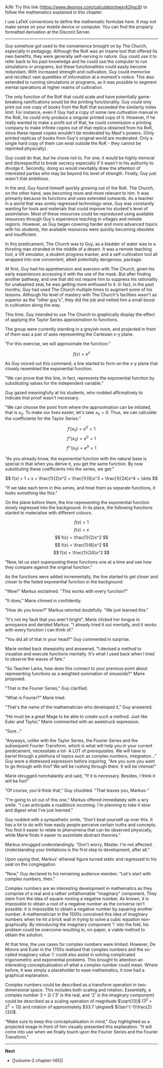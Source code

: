 
A/N: Try this link (https://www.desmos.com/calculator/mexr42hgc8) to follow the mathematics explained in this chapter.

I use LaTeX conventions to define the mathematic formulae here. It may not make sense on your mobile device or computer. You can find the properly formatted derivation at the Discord Server.

____

Guy somehow got used to the convenience brought on by The Church, especially in pedagogy. Although the RoK was an insane tool that offered its own benefits, they were generally self-serving in nature. Guy could use it to refer back to his past knowledge and he could use the computer to run simulations or programs, but these functionalities could easily become redundant. With increased strength and cultivation, Guy could memorise and recollect vast quantities of information at a moment's notice. This also extended to running simulations or programs, as it was possible to segment mental operations at higher realms of cultivation.

The only function of the RoK that could scale and have potentially game-breaking ramifications would be the printing functionality. Guy could only print out one copy of books from the RoK that exceeded the similarity index limit. For instance, even if Guy had a copy of some rare cultivation manual in the RoK, he could only produce a singular printed copy of it. However, if he really wanted to make a profit out of that, he could commission a printing company to make infinite copies out of that replica obtained from his RoK, since these repeat copies wouldn't be moderated by Mast's powers. (Only printed replicas of books from Guy's original world are moderated. Only a single hard copy of them can exist outside the RoK - they cannot be reprinted physically).

Guy could do that, but he chose not to. For one, it would be highly immoral and disrespectful to break secrecy especially if it wasn't in his authority to divulge it. Secondly, doing so would inevitably draw the attention of interested parties who may be beyond his level of strength. Finally, Guy just wasn't that ambitious. 

In the end, Guy found himself quickly growing out of the RoK. The Church, on the other hand, was becoming more and more relevant to him. It was primarily because its functions and uses extended outwards. As a teacher in a world that was sorely regressed technology-wise, Guy was constantly wanting for tools and materials that could improve his student's level of assimilation. Most of these resources could be reproduced using available resources through Guy's experience teaching in villages and remote regions. However, as Guy began covering harder and more advanced topics with his students, the available resources were quickly becoming obsolete and insufficient.

In this predicament, The Church was to Guy, as a bladder of water was to a thirsting man stranded in the middle of a desert. It was a remote teaching tool, a VR simulator, a student progress tracker, and a self-cultivation tool all wrapped into one convenient, albeit potentially dangerous, package.

At first, Guy had his apprehension and aversion with The Church, given his early experiences accessing it with the use of the mask. But after finding another pathway, and one that did not require him to suppress his rationality for unabashed zeal, he was getting more enthused to it. In fact, in the past months, Guy had used The Church multiple times to augment some of his lessons. Although his level of mastery with The Church's facilities wasn't as superior as the "other guy's", they did the job and netted him a small boost in cultivation along the way.

This time, Guy intended to use The Church to graphically display the effect of applying the Taylor Series approximation to functions.

The group were currently standing in a greyish room, and projected in front of them was a pair of axes representing the Cartesian x-y plane.

"For this exercise, we will approximate the function:"

$$
f(x) = e^x
$$

As Guy voiced out this command, a line started to form on the x-y plane that closely resembled the exponential function.

"We can prove that this line, in fact, represents the exponential function by substituting values for the independent variable."

Guy gazed meaningfully at his students, who nodded affirmatively to indicate that proof wasn't necessary.

"We can choose the point from where the approximation can be initiated, that is $x_0$. To make our lives easier, let's take $x_0=0$. Thus, we can calculate the coefficients for the Taylor Series:"

$$
f'(x_0) = e^0 = 1
$$
$$
f''(x_0) = e^0 = 1
$$
$$
f'''(x_0) = e^0 = 1
$$

"As you already know, the exponential function with the natural base is special in that when you derive it, you get the same function. By now substituting these coefficients into the series, we get:"

$$
f(x) = 1 + x + \frac{1}{2}x^2 + \frac{1}{6}x^3 + \frac{1}{24}x^4 + \dots
$$

"If we take each term in this series, and treat them as separate functions, it looks something like this:"

On the plane before them, the line representing the exponential function slowly regressed into the background. In its place, the following functions started to materialise with different colours.

$$
f(x) = 1
$$
$$
f(x) = x
$$
$$
f(x) = \frac{1}{2}x^2 
$$
$$
f(x) = \frac{1}{6}x^2 
$$
$$
f(x) = \frac{1}{24}x^2 
$$

"Now, let us start superposing these functions one at a time and see how they compare against the original function."

As the functions were added incrementally, the line started to get closer and closer to the faded exponential function in the background.

"Wow!" Markus exclaimed. "This works with every function?"

"It does," Marie chimed in confidently.

"How do you know?" Markus retorted doubtfully. "We just learned this."

"It's not my fault that you aren't bright", Marie clicked her tongue in annoyance and derided Markus. "I already tried it out mentally, and it works with every function I can think of."

"You did all of that in your head?" Guy commented in surprise.

Marie smiled back sheepishly and answered, "I devised a method to visualise and execute functions mentally. It's what I used back when I tried to observe the waves of fate."

"So Teacher Larks, how does this connect to your previous point about representing functions as a weighted summation of sinusoids?" Marie proposed.

"That is the Fourier Series," Guy clarified.

"What is Fourier?" Marie tried.

"That's the name of the mathematician who developed it," Guy answered.

"He must be a great Mage to be able to create such a method. Just like Euler and Taylor," Marie commented with an awestruck expression.

"Sure..."

"Anyways, unlike with the Taylor Series, the Fourier Series and the subsequent Fourier Transform, which is what will help you in your current predicament, necessitate a lot- A LOT of prerequisites. We will have to barrel through a plethora of topics such as complex numbers, integration..." Guy wore a distressed expression before inquiring, "Are you sure you want to go through with this? We will be rushing through them. It will be intense!"

Marie shrugged nonchalantly and said, "If it is necessary. Besides, I think it will be fun!"

"Of course, you'd think that," Guy chuckled. "That leaves you, Markus-"

"I'm going to sit out of this one," Markus offered immediately with a wry smile. "I can anticipate a roadblock incoming. I'm planning to take it slow and digest what I've just learned."

Guy nodded with a sympathetic smile, "Don't beat yourself up over this. It has a lot to do with how easily people perceive certain truths and concepts. You find it easier to relate to phenomena that can be observed physically, while Marie finds it easier to assimilate abstract theories."

Markus shrugged understandingly. "Don't worry, Master. I'm not affected. Understanding your limitations is the first step to development, after all."

Upon saying that, Markus' ethereal figure turned static and regressed to his seat on the congregation.

"Now," Guy declared to his remaining audience member. "Let's start with complex numbers, then."

Complex numbers are an interesting development in mathematics as they comprise of a real and a rather unfathomable "imaginary" component. They stem from the idea of square-rooting a negative number. As known, it is impossible to obtain a root of a negative number as the converse isn't possible: it is impossible to obtain a negative number by squaring another number. A mathematician in the 1500s conceived this idea of imaginary numbers when he hit a brick wall in trying to solve a cubic equation non-graphically. By introducing the imaginary component 'i' into the fold, his problem could be overcome resulting in, on-paper, a viable method to obtain the solution.

At that time, the use cases for complex numbers were limited. However, De Moivre and Euler in the 1700s realised that complex numbers and the so-called imaginary value 'i' could also assist in solving complicated trigonometric and exponential problems. This brought to attention an interesting conceptualisation of what a complex number could mean. Where before, it was simply a placeholder to ease mathematics, it now had a graphical explanation.

Complex numbers could be described as a transform operation in two-dimensional space. This includes both scaling and rotation. Essentially, a complex number $3+2i$ ('3' is the real, and '2' is the imaginary component) could be described as a scaling operation of magnitude $\sqrt{13}$ $(3^2 + 2^2 = 13)$ and rotation of approximately $33.7 \degree$ $(\tan^{-1}\frac{2}{3})$.

"Make sure to keep this conceptualisation in mind," Guy highlighted as a projected image in front of him visually presented this explanation. "It will come into use when we finally touch upon the Fourier Series and the Fourier Transform."

____

**Next**
* [[volume-2.chapter-145]]